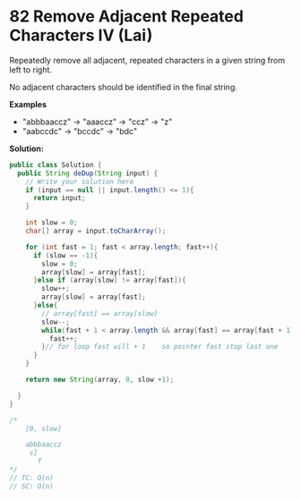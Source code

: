 # 82 Remove Adjacent Repeated Characters IV (Lai)

Repeatedly remove all adjacent, repeated characters in a given string from left to right.

No adjacent characters should be identified in the final string.

**Examples**

- "abbbaaccz" → "aaaccz" → "ccz" → "z"
- "aabccdc" → "bccdc" → "bdc"



**Solution:**

```java
public class Solution {
  public String deDup(String input) {
    // Write your solution here
    if (input == null || input.length() <= 1){
      return input;
    }

    int slow = 0;
    char[] array = input.toCharArray();

    for (int fast = 1; fast < array.length; fast++){
      if (slow == -1){
        slow = 0;
        array[slow] = array[fast];
      }else if (array[slow] != array[fast]){
        slow++;
        array[slow] = array[fast];
      }else{
        // array[fast] == array[slow]
        slow--;
        while(fast + 1 < array.length && array[fast] == array[fast + 1]){
          fast++;   
        }// for loop fast will + 1    so pointer fast stop last one
      }
    }

    return new String(array, 0, slow +1);

  }
}

/*
    [0, slow]

    abbbaaccz
     s]
       f
*/
// TC: O(n)
// SC: O(n)

```

